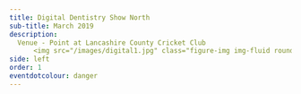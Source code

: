 ```yaml
---
title: Digital Dentistry Show North
sub-title: March 2019
description:
  Venue - Point at Lancashire County Cricket Club
      <img src="/images/digital1.jpg" class="figure-img img-fluid rounded" alt="...">
side: left
order: 1
eventdotcolour: danger
---
```

